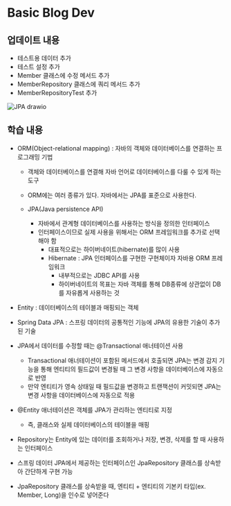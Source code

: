 # Basic Blog Dev

## 업데이트 내용
- 테스트용 데이터 추가
- 테스트 설정 추가
- Member 클래스에 수정 메서드 추가
- MemberRepository 클래스에 쿼리 메서드 추가
- MemberRepositoryTest 추가

![JPA drawio](https://github.com/user-attachments/assets/360883b8-f30f-42f7-b1a0-dc16861fddfa)

## 학습 내용
- ORM(Object-relational mapping) : 자바의 객체와 데이터베이스를 연결하는 프로그래밍 기법
  - 객체와 데이터베이스를 연결해 자바 언어로 데이터베이스를 다룰 수 있게 하는 도구
  - ORM에는 여러 종류가 있다. 자바에서는 JPA를 표준으로 사용한다.


  - JPA(Java persistence API)
    - 자바에서 관계형 데이터베이스를 사용하는 방식을 정의한 인터페이스
    - 인터페이스이므로 실제 사용을 위해서는 ORM 프레임워크를 추가로 선택해야 함
      - 대표적으로는 하이버네이트(hibernate)를 많이 사용
      - Hibernate : JPA 인터페이스를 구현한 구현체이자 자바용 ORM 프레임워크
        - 내부적으로는 JDBC API를 사용
        - 하이버네이트의 목표는 자바 객체를 통해 DB종류에 상관없이 DB를 자유롭게 사용하는 것


- Entity : 데이터베이스의 테이블과 매핑되는 객체


- Spring Data JPA : 스프링 데이터의 공통적인 기능에 JPA의 유용한 기술이 추가된 기술


- JPA에서 데이터를 수정할 때는 @Transactional 애너테이션 사용
  - Transactional 애너테이션이 포함된 메서드에서 호출되면 JPA는 변경 감지 기능을 통해 엔티티의 필드값이 변경될 때 그 변경 사항을 데이터베이스에 자동으로 반영
  - 만약 엔티티가 영속 상태일 때 필드값을 변경하고 트랜잭션이 커밋되면 JPA는 변경 사항을 데이터베이스에 자동으로 적용


- @Entity 애너테이션은 객체를 JPA가 관리하는 엔티티로 지정
  - 즉, 클래스와 실제 데이터베이스의 테이블을 매핑


- Repository는 Entity에 있는 데이터를 조회하거나 저장, 변경, 삭제를 할 때 사용하는 인터페이스
- 스프링 데이터 JPA에서 제공하는 인터페이스인 JpaRepository 클래스를 상속받아 간단하게 구현 가능
- JpaRepository 클래스를 상속받을 때, 엔티티 + 엔티티의 기본키 타입(ex. Member, Long)을 인수로 넣어준다